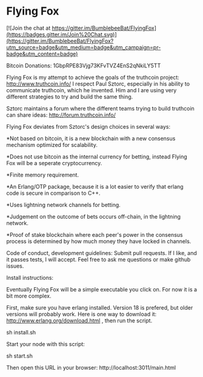 Flying Fox
==========

[![Join the chat at https://gitter.im/BumblebeeBat/FlyingFox](https://badges.gitter.im/Join%20Chat.svg)](https://gitter.im/BumblebeeBat/FlyingFox?utm_source=badge&utm_medium=badge&utm_campaign=pr-badge&utm_content=badge)

Bitcoin Donations: 1GbpRPE83Vjg73KFvTVZ4EnS2qNkiLY5TT

Flying Fox is my attempt to achieve the goals of the truthcoin project: http://www.truthcoin.info/ I respect Paul Sztorc, especially in his ability to communicate truthcoin, which he invented. Him and I are using very different strategies to try and build the same thing.

Sztorc maintains a forum where the different teams trying to build truthcoin can share ideas: http://forum.truthcoin.info/

Flying Fox deviates from Sztorc's design choices in several ways:

*Not based on bitcoin, it is a new blockchain with a new consensus mechanism optimized for scalability.

*Does not use bitcoin as the internal currency for betting, instead Flying Fox will be a seperate cryptocurrency.

*Finite memory requirement.

*An Erlang/OTP package, because it is a lot easier to verify that erlang code is secure in comparison to C++.

*Uses lightning network channels for betting. 

*Judgement on the outcome of bets occurs off-chain, in the lightning network.

*Proof of stake blockchain where each peer's power in the consensus process is determined by how much money they have locked in channels.

Code of conduct, development guidelines: Submit pull requests. If I like, and it passes tests, I will accept. Feel free to ask me questions or make github issues.

Install instructions:

Eventually Flying Fox will be a simple executable you click on. For now it is a bit more complex.

First, make sure you have erlang installed. Version 18 is prefered, but older versions will probably work. Here is one way to download it: http://www.erlang.org/download.html , then run the script.

sh install.sh


Start your node with this script:

sh start.sh

Then open this URL in your browser: http://localhost:3011/main.html